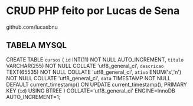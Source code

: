 # CRUD PHP feito por Lucas de Sena
github.com/lucasbnu

## TABELA MYSQL
  CREATE TABLE `cursos` (
  	`id` INT(11) NOT NULL AUTO_INCREMENT,
  	`titulo` VARCHAR(255) NOT NULL COLLATE 'utf8_general_ci',
  	`descricao` TEXT(65535) NOT NULL COLLATE 'utf8_general_ci',
  	`ativo` ENUM('s','n') NOT NULL COLLATE 'utf8_general_ci',
  	`data` TIMESTAMP NOT NULL DEFAULT current_timestamp() ON UPDATE current_timestamp(),
  	PRIMARY KEY (`id`) USING BTREE
  )
  COLLATE='utf8_general_ci'
  ENGINE=InnoDB
  AUTO_INCREMENT=1;
```
